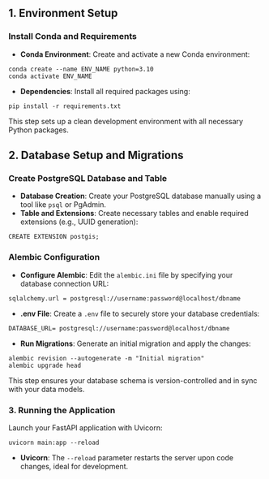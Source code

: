 ## 1. Environment Setup

### Install Conda and Requirements

-   **Conda Environment**: Create and activate a new Conda environment:
```
conda create --name ENV_NAME python=3.10 
conda activate ENV_NAME
```
-   **Dependencies**: Install all required packages using:
```
pip install -r requirements.txt
```
This step sets up a clean development environment with all necessary Python packages.

## 2. Database Setup and Migrations

### Create PostgreSQL Database and Table

-   **Database Creation**: Create your PostgreSQL database manually using a tool like `psql` or PgAdmin.
-   **Table and Extensions**: Create necessary tables and enable required extensions (e.g., UUID generation):
```
CREATE EXTENSION postgis;
```

### Alembic Configuration

-   **Configure Alembic**: Edit the `alembic.ini` file by specifying your database connection URL:
```
sqlalchemy.url = postgresql://username:password@localhost/dbname
```
-   **.env File**: Create a `.env` file to securely store your database credentials:
```
DATABASE_URL= postgresql://username:password@localhost/dbname
```
-   **Run Migrations**: Generate an initial migration and apply the changes:
```
alembic revision --autogenerate -m "Initial migration" 
alembic upgrade head
```
This step ensures your database schema is version-controlled and in sync with your data models.

### 3. Running the Application

Launch your FastAPI application with Uvicorn:
```
uvicorn main:app --reload
```
-   **Uvicorn**: The `--reload` parameter restarts the server upon code changes, ideal for development.